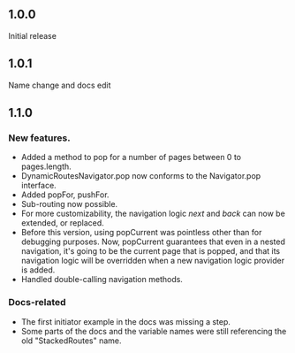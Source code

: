 ## 1.0.0

Initial release

## 1.0.1

Name change and docs edit

## 1.1.0

### New features.

- Added a method to pop for a number of pages between 0 to pages.length.
- DynamicRoutesNavigator.pop now conforms to the Navigator.pop interface.
- Added popFor, pushFor.
- Sub-routing now possible.
- For more customizability, the navigation logic _next_ and _back_ can now be extended, or replaced.
- Before this version, using popCurrent was pointless other than for debugging purposes. Now, popCurrent guarantees that even in a nested navigation, it's going to be the current page that is popped, and that its navigation logic will be overridden when a new navigation logic provider is added.
- Handled double-calling navigation methods.

### Docs-related

- The first initiator example in the docs was missing a step.
- Some parts of the docs and the variable names were still referencing the old "StackedRoutes" name.
